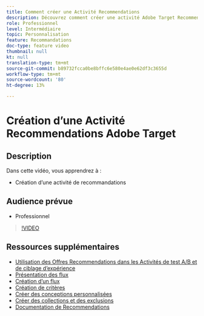 ```yaml
---
title: Comment créer une Activité Recommendations
description: Découvrez comment créer une activité Adobe Target Recommendations
role: Professionnel
level: Intermédiaire
topic: Personnalisation
feature: Recommandations
doc-type: feature video
thumbnail: null
kt: null
translation-type: tm+mt
source-git-commit: b89732fcca0be8bffc6e580e4ae0e62df3c3655d
workflow-type: tm+mt
source-wordcount: '80'
ht-degree: 13%

---
```



# Création d’une Activité Recommendations Adobe Target

## Description

Dans cette vidéo, vous apprendrez à :

* Création d’une activité de recommandations

## Audience prévue

* Professionnel

>[!VIDEO](https://video.tv.adobe.com/v/27688?quality=12)

## Ressources supplémentaires

* [Utilisation des Offres Recommendations dans les Activités de test A/B et de ciblage d’expérience](use-recommendations-offers.md)
* [Présentation des flux](understanding-feeds.md)
* [Création d’un flux](create-a-feed.md)
* [Création de critères](create-criteria.md)
* [Créer des conceptions personnalisées](create-custom-designs.md)
* [Créer des collections et des exclusions](create-collections-and-exclusions.md)
* [Documentation de Recommendations](https://docs.adobe.com/content/help/en/target/using/recommendations/recommendations.html)
